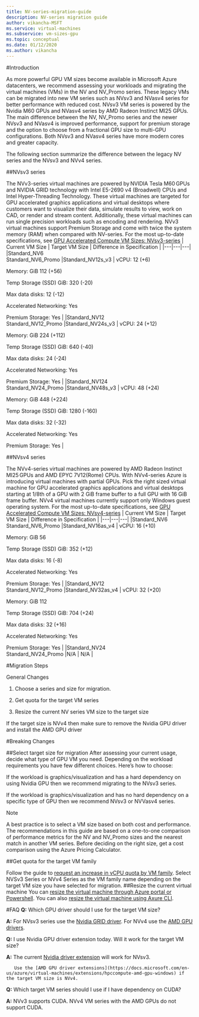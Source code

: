 ```yaml
---
title: NV-series-migration-guide
description: NV-series migration guide
author: vikancha-MSFT
ms.service: virtual-machines
ms.subservice: vm-sizes-gpu
ms.topic: conceptual
ms.date: 01/12/2020
ms.author: vikancha
---
```

#Introduction  

As more powerful GPU VM sizes  become available in Microsoft Azure datacenters, we recommend assessing your workloads and migrating the virtual machines (VMs) in the NV and NV_Promo series. These legacy VMs can be migrated into new VM series such as NVsv3 and NVasv4 series for better performance with reduced cost. NVsv3 VM series is powered by the Nvidia M60 GPUs and NVasv4 series by AMD Radeon Instinct MI25 GPUs.  The main difference between the NV, NV_Promo series and the newer NVsv3 and NVasv4 is improved performance, support for premium storage and the option to choose from a fractional GPU size to multi-GPU configurations. Both NVsv3 and NVasv4 series have more modern cores and greater capacity.  

The following section summarize the difference between the legacy NV series and the NVsv3 and NVv4  series.
 
 ##NVsv3 series 

The NVv3-series virtual machines are powered by NVIDIA Tesla M60 GPUs and NVIDIA GRID technology with Intel E5-2690 v4 (Broadwell) CPUs and Intel Hyper-Threading Technology. These virtual machines are targeted for GPU accelerated graphics applications and virtual desktops where customers want to visualize their data, simulate results to view, work on CAD, or render and stream content. Additionally, these virtual machines can run single precision workloads such as encoding and rendering. NVv3 virtual machines support Premium Storage and come with twice the system memory (RAM) when compared with NV-series. For the most up-to-date specifications, see [GPU Accelerated Compute VM Sizes: NVsv3-series](https://docs.microsoft.com/en-us/azure/virtual-machines/nvv3-series)
| Current VM Size | Target VM Size | Difference in Specification  |
|---|---|---|
|Standard_NV6 <br> Standard_NV6_Promo |Standard_NV12s_v3  | vCPU: 12 (+6) 

Memory: GiB 112 (+56) 

Temp Storage (SSD) GiB: 320 (-20) 

Max data disks: 12 (-12) 

Accelerated Networking: Yes 

Premium Storage: Yes  |
|Standard_NV12 <br> Standard_NV12_Promo |Standard_NV24s_v3  | vCPU: 24 (+12) 

Memory: GiB 224 (+112) 

Temp Storage (SSD) GiB: 640 (-40) 

Max data disks: 24 (-24) 

Accelerated Networking: Yes 

Premium Storage: Yes   |
|Standard_NV124 <br> Standard_NV24_Promo |Standard_NV48s_v3  | vCPU: 48 (+24) 

Memory: GiB 448 (+224) 

Temp Storage (SSD) GiB: 1280 (-160) 

Max data disks: 32 (-32) 

Accelerated Networking: Yes 

Premium Storage: Yes   |

##NVsv4 series 

The NVv4-series virtual machines are powered by AMD Radeon Instinct MI25 GPUs and AMD EPYC 7V12(Rome) CPUs. With NVv4-series Azure is introducing virtual machines with partial GPUs. Pick the right sized virtual machine for GPU accelerated graphics applications and virtual desktops starting at 1/8th of a GPU with 2 GiB frame buffer to a full GPU with 16 GiB frame buffer. NVv4 virtual machines currently support only Windows guest operating system. For the most up-to-date specifications, see [GPU Accelerated Compute VM Sizes: NVsv4-series](https://docs.microsoft.com/en-us/azure/virtual-machines/nvv4-series)
| Current VM Size | Target VM Size | Difference in Specification  |
|---|---|---|
|Standard_NV6 <br> Standard_NV6_Promo |Standard_NV16as_v4  | vCPU: 16 (+10) 

Memory: GiB 56  

Temp Storage (SSD) GiB: 352 (+12) 

Max data disks: 16 (-8) 

Accelerated Networking: Yes 

Premium Storage: Yes   |
|Standard_NV12 <br> Standard_NV12_Promo |Standard_NV32as_v4  | vCPU: 32 (+20) 

Memory: GiB 112 

Temp Storage (SSD) GiB: 704 (+24) 

Max data disks: 32 (+16) 

Accelerated Networking: Yes 

Premium Storage: Yes   |
|Standard_NV24 <br> Standard_NV24_Promo |N/A  | N/A  |

#Migration Steps 
 

General Changes 

1. Choose a series and size for migration. 

2. Get quota for the target VM series 

3. Resize the current NV series VM size to the target size 

  If the target size is NVv4 then make sure to remove the Nvidia GPU driver and install the AMD GPU driver 
  
#Breaking Changes 

##Select target size for migration 
After assessing your current usage, decide what type of GPU VM you need. Depending on the workload requirements you have few different choices. Here’s how to choose:  

If the workload is graphics/visualization and has a hard dependency on using Nvidia GPU then we recommend migrating to the NVsv3 series.  

If the workload is graphics/visualization and has no hard dependency on a specific type of GPU then we recommend NVsv3 or NVVasv4 series. 
> [!Note]
>A best practice is to select a VM size based on both cost and performance. 
>The recommendations in this guide are based on a one-to-one comparison of performance metrics for the NV and NV_Promo sizes and the nearest match in another VM series.
>Before deciding on the right size, get a cost comparison using the Azure Pricing Calculator.

##Get quota for the target VM family 

Follow the guide to [request an increase in vCPU quota by VM family](https://docs.microsoft.com/en-us/azure/azure-portal/supportability/per-vm-quota-requests). Select NVSv3 Series or NVv4 Series as the VM family name depending on the target VM size you have selected for migration.
##Resize the current virtual machine
You can [resize the virtual machine through Azure portal or Powershell](https://docs.microsoft.com/en-us/azure/virtual-machines/windows/resize-vm). You can also [resize the virtual machine using Axure CLI](https://docs.microsoft.com/en-us/azure/virtual-machines/linux/change-vm-size). 

#FAQ
**Q:** Which GPU driver should I use for the target VM size? 

**A:** For NVsv3 series use the [Nvidia GRID driver](https://docs.microsoft.com/en-us/azure/virtual-machines/windows/n-series-driver-setup). For NVv4 use the [AMD GPU drivers](https://docs.microsoft.com/en-us/azure/virtual-machines/windows/n-series-amd-driver-setup). 

**Q:** I use Nvidia GPU driver extension today. Will it work for the target VM size? 

**A:** The current [Nvidia driver extension](https://docs.microsoft.com/en-us/azure/virtual-machines/extensions/hpccompute-gpu-windows) will work for NVsv3.  

       Use the [AMD GPU driver extensions](https://docs.microsoft.com/en-us/azure/virtual-machines/extensions/hpccompute-amd-gpu-windows) if the target VM size is NVv4. 
       
**Q:** Which target VM series should I use if I have dependency on CUDA? 

 **A:** NVv3 supports CUDA. NVv4 VM series with the AMD GPUs do not support CUDA.  
